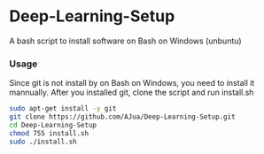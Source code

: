 # Deep-Learning-Setup

A bash script to install software on Bash on Windows (unbuntu)

### Usage

Since git is not install by on Bash on Windows, you need to install it mannually.
After you installed git, clone the script and run install.sh

```sh
sudo apt-get install -y git
git clone https://github.com/AJua/Deep-Learning-Setup.git
cd Deep-Learning-Setup
chmod 755 install.sh
sudo ./install.sh
```


